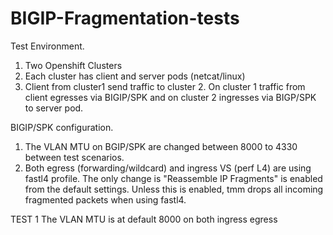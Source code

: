 # BIGIP-Fragmentation-tests
Test Environment. 
  1. Two Openshift Clusters
  2. Each cluster has client and server pods (netcat/linux) 
  3. Client from cluster1 send traffic to cluster 2. On cluster 1 traffic from client egresses via BIGIP/SPK and on cluster 2 ingresses via BIGP/SPK to server pod.
  
  BIGIP/SPK configuration.
  1. The VLAN MTU on BGIP/SPK are changed between 8000 to 4330 between test scenarios.
  2. Both egress (forwarding/wildcard)  and ingress VS (perf L4) are using fastl4 profile. The only change is "Reassemble IP Fragments" is enabled from the default settings. Unless this is enabled, tmm drops all incoming fragmented packets when using fastl4.
  
  
  TEST 1
  The VLAN MTU is at default 8000 on both ingress egress 
